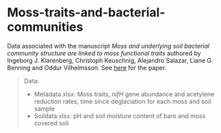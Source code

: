 # Moss-traits-and-bacterial-communities

Data associated with the manuscript _Moss and underlying soil bacterial community structure are linked to moss functional traits_ authored by Ingeborg J. Klarenberg, Christoph Keuschnig, Alejandro Salazar, Liane G. Benning and Oddur Vilhelmsson. See [here](https://esajournals.onlinelibrary.wiley.com/doi/10.1002/ecs2.4447) for the paper.

> Data:
>- Metadata.xlsx: Moss traits, _nifH_ gene abundance and acetylene reduction rates, time since deglaciation for each moss and soil sample
>- Soildata.xlsx: pH and soil moisture content of bare and moss covered soil







